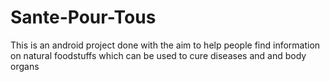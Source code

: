 # Sante-Pour-Tous
This is an android project done with the aim to help people find information on natural foodstuffs which can be used to cure diseases and and body organs
